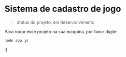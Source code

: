 # Sistema de cadastro de jogo

> Status do projeto: em desenvolvimento

Para rodar esse projeto na sua maquina, por favor digite:

```
node app.js
```

;)